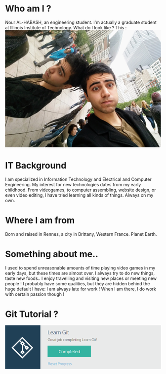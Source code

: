   # Who am I ?
Nour AL-HABASH, an engineering student.
I'm actually a graduate student at Illinois Institute of Technology.
What do I look like ? This :
![Nour](images/myphoto.jpg)


# IT Background

I am specialized in Information Technology and Electrical and Computer Engineering.
My interest for new technologies dates from my early childhood. From videogames, to computer assembling, website design, or even video editing, I have tried learning all kinds of things. Always on my own.

# Where I am from

Born and raised in Rennes, a city in Brittany, Western France. Planet Earth.

# Something about me..

I used to spend unreasonable amounts of time playing video games in my early days, but these times are almost over.
I always try to do new things, taste new foods.. I enjoy travelling and visiting new places or meeting new people ! 
I probably have some qualities, but they are hidden behind the huge default I have: I am always late for work !
When I am there, I do work with certain passion though !


# Git Tutorial ?

![CodeAcademyGithub](images/githubcodeacademy.PNG)
